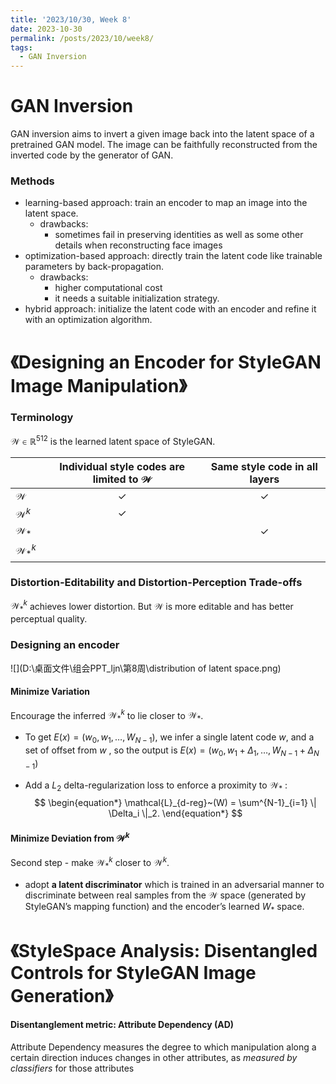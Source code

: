 ```yaml
---
title: '2023/10/30, Week 8'
date: 2023-10-30
permalink: /posts/2023/10/week8/
tags:
  - GAN Inversion
---
```


# GAN Inversion

GAN inversion aims to invert a given image back into the latent space of a pretrained GAN model. The image can be faithfully reconstructed from the inverted code by the generator of GAN.

### Methods

- learning-based approach: train an encoder to map an image into the latent space.
  - drawbacks:
    -  sometimes fail in preserving identities as well as some other details when reconstructing face images
- optimization-based approach: directly train the latent code like trainable parameters by back-propagation.
  - drawbacks:
    - higher computational cost
    - it needs a suitable initialization strategy.
- hybrid approach: initialize the latent code with an encoder and refine it with an optimization algorithm.

# 《Designing an Encoder for StyleGAN Image Manipulation》

### Terminology

$\mathcal{W} \in \mathbb{R}^{512}$ is the learned latent space of StyleGAN.

|                   | Individual style codes are limited to $\mathcal{W}$ | Same style code in all layers |
| ----------------- | :-------------------------------------------------: | :---------------------------: |
| $\mathcal{W}$     |                    $\checkmark$                     |         $\checkmark$          |
| $\mathcal{W}^k$   |                    $\checkmark$                     |                               |
| $\mathcal{W}_*$   |                                                     |         $\checkmark$          |
| $\mathcal{W}_*^k$ |                                                     |                               |

### Distortion-Editability and Distortion-Perception Trade-offs

$\mathcal{W}_*^k$ achieves lower distortion. But $\mathcal{W}$ is more editable and has better perceptual quality.

### Designing an encoder

![](D:\桌面文件\组会PPT_ljn\第8周\distribution of latent space.png)

#### Minimize Variation

Encourage the inferred $\mathcal{W}_*^k$ to lie closer to $\mathcal{W}_*$.

-  To get $E(x) = (w_0,w_1, \dots , W_{N-1})$, we infer a single latent code $w$, and a set of offset from $w$ , so the output is $E(x) = (w_0,w_1 + \Delta_1, \dots , W_{N-1} + \Delta_{N-1})$

- Add a $L_2$ delta-regularization loss to enforce a proximity to $\mathcal{W}_*$ :
  $$
  \begin{equation*}
  \mathcal{L}_{d-reg}~(W) = \sum^{N-1}_{i=1} \| \Delta_i \|_2.
  \end{equation*}
  $$
  

#### Minimize Deviation from $\mathcal{W}^k$

Second step - make $\mathcal{W}_*^k$ closer to $\mathcal{W}^k$. 

- adopt **a latent discriminator** which is trained in an adversarial manner to discriminate between real samples from the $\mathcal{W}$ space (generated by StyleGAN’s mapping function) and the encoder’s learned $W_*$ space.

# 《**StyleSpace Analysis: Disentangled Controls for StyleGAN Image Generation**》

#### Disentanglement metric: Attribute Dependency (AD)

Attribute Dependency measures the degree to which manipulation along a certain direction induces changes in other attributes, as *measured by classifiers* for those attributes
